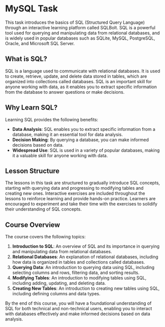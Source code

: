 # MySQL Task

This task introduces the basics of SQL (Structured Query Language) through an interactive learning platform called SQLBolt. SQL is a powerful tool used for querying and manipulating data from relational databases, and is widely used in popular databases such as SQLite, MySQL, PostgreSQL, Oracle, and Microsoft SQL Server.

## What is SQL?

SQL is a language used to communicate with relational databases. It is used to create, retrieve, update, and delete data stored in tables, which are organized into collections called databases. SQL is an important skill for anyone working with data, as it enables you to extract specific information from the database to answer questions or make decisions.

## Why Learn SQL?

Learning SQL provides the following benefits:

- **Data Analysis**: SQL enables you to extract specific information from a database, making it an essential tool for data analysis.
- **Decision Making**: By querying a database, you can make informed decisions based on data.
- **Widespread Use**: SQL is used in a variety of popular databases, making it a valuable skill for anyone working with data.

## Lesson Structure

The lessons in this task are structured to gradually introduce SQL concepts, starting with querying data and progressing to modifying tables and creating new ones. Interactive exercises are included throughout the lessons to reinforce learning and provide hands-on practice. Learners are encouraged to experiment and take their time with the exercises to solidify their understanding of SQL concepts.

## Course Overview

The course covers the following topics:

1. **Introduction to SQL**: An overview of SQL and its importance in querying and manipulating data from relational databases.
2. **Relational Databases**: An explanation of relational databases, including how data is organized in tables and collections called databases.
3. **Querying Data**: An introduction to querying data using SQL, including selecting columns and rows, filtering data, and sorting results.
4. **Modifying Tables**: An introduction to modifying tables using SQL, including adding, updating, and deleting data.
5. **Creating New Tables**: An introduction to creating new tables using SQL, including defining columns and data types.

By the end of this course, you will have a foundational understanding of SQL for both technical and non-technical users, enabling you to interact with databases effectively and make informed decisions based on data analysis.